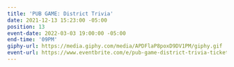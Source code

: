 ```yaml
---
title: 'PUB GAME: District Trivia'
date: 2021-12-13 15:23:00 -05:00
position: 13
event-date: 2022-03-03 19:00:00 -05:00
end-time: '09PM'
giphy-url: https://media.giphy.com/media/APDFlaP8poxD9DV1PM/giphy.gif
event-url: https://www.eventbrite.com/e/pub-game-district-trivia-tickets-265147091087
---
```


